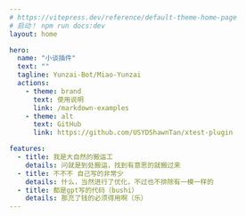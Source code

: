 ```yaml
---
# https://vitepress.dev/reference/default-theme-home-page
# 启动！ npm run docs:dev
layout: home

hero:
  name: "小谈插件"
  text: ""
  tagline: Yunzai-Bot/Miao-Yunzai
  actions:
    - theme: brand
      text: 使用说明
      link: /markdown-examples
    - theme: alt
      text: GitHub
      link: https://github.com/USYDShawnTan/xtest-plugin

features:
  - title: 我是大自然的搬运工
    details: 问就是到处搬运，找到有意思的就搬过来
  - title: 不不不 自己写的非常少
    details: 什么，当然进行了优化，不过也不排除有一模一样的
  - title: 都是gpt写的代码（bushi）
    details: 那充了钱的必须得用啊（乐）
---
```

